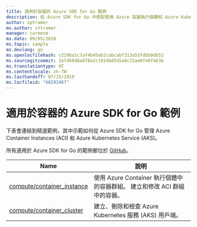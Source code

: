 ```yaml
---
title: 適用於容器的 Azure SDK for Go 範例
description: 從 Azure SDK for Go 中搭配使用 Azure 容器執行個體和 Azure Kubernetes Service 的精選範例。
author: sptramer
ms.author: sttramer
manager: carmonm
ms.date: 09/05/2018
ms.topic: sample
ms.devlang: go
ms.openlocfilehash: c229ba1c7af4b45ab2cabcabf313a53fdbb0db52
ms.sourcegitcommit: 2efdb9d8a8f8a2c1914bd545a8c22ae6fe0f463b
ms.translationtype: HT
ms.contentlocale: zh-TW
ms.lasthandoff: 07/15/2019
ms.locfileid: "68291967"
---
```

# <a name="azure-sdk-for-go-samples-for-containers"></a>適用於容器的 Azure SDK for Go 範例

下表會連結到精選範例，其中示範如何從 Azure SDK for Go 管理 Azure Container Instances (ACI) 和 Azure Kubernetes Service (AKS)。

所有適用於 Azure SDK for Go 的範例都位於 [GitHub](https://github.com/Azure-Samples/azure-sdk-for-go-samples)。

| Name | 說明 |
|------|-------------|
| [compute/container_instance](https://github.com/Azure-Samples/azure-sdk-for-go-samples/blob/master/compute/container_instance.go) | 使用 Azure Container 執行個體中的容器群組。 建立和修改 ACI 群組中的容器。 |
| [compute/container_cluster](https://github.com/Azure-Samples/azure-sdk-for-go-samples/blob/master/compute/container_cluster.go) | 建立、刪除和檢查 Azure Kubernetes 服務 (AKS) 用戶端。 |
